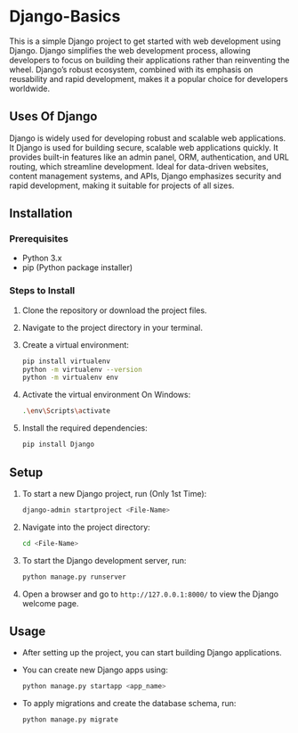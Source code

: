 # Django-Basics

This is a simple Django project to get started with web development using Django. Django simplifies the web development process, allowing developers to focus on building their applications rather than reinventing the wheel. Django’s robust ecosystem, combined with its emphasis on reusability and rapid development, makes it a popular choice for developers worldwide.

## Uses Of Django

Django is widely used for developing robust and scalable web applications. It Django is used for building secure, scalable web applications quickly. It provides built-in features like an admin panel, ORM, authentication, and URL routing, which streamline development. Ideal for data-driven websites, content management systems, and APIs, Django emphasizes security and rapid development, making it suitable for projects of all sizes.

## Installation

### Prerequisites

- Python 3.x
- pip (Python package installer)

### Steps to Install

1. Clone the repository or download the project files.
2. Navigate to the project directory in your terminal.
3. Create a virtual environment:

   ```bash
   pip install virtualenv
   python -m virtualenv --version
   python -m virtualenv env
   ```

4. Activate the virtual environment On Windows:

   ```bash
   .\env\Scripts\activate
   ```

5. Install the required dependencies:

   ```bash
   pip install Django
   ```

## Setup

1. To start a new Django project, run (Only 1st Time):

   ```bash
   django-admin startproject <File-Name>
   ```

2. Navigate into the project directory:

   ```bash
   cd <File-Name>
   ```

3. To start the Django development server, run:

   ```bash
   python manage.py runserver
   ```

4. Open a browser and go to `http://127.0.0.1:8000/` to view the Django welcome page.

## Usage

- After setting up the project, you can start building Django applications.
- You can create new Django apps using:

  ```bash
  python manage.py startapp <app_name>
  ```

- To apply migrations and create the database schema, run:

  ```bash
  python manage.py migrate
  ```
